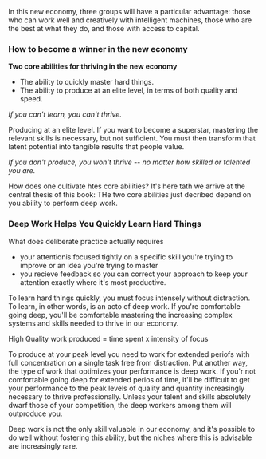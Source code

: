 In this new economy, three groups will have a particular advantage: those who can work well and creatively with intelligent machines, those who are the best at what they do, and those with access to capital.

### How to become a winner in the new economy
__Two core abilities for thriving in the new economy__
- The ability to quickly master hard things.
- The ability to produce at an elite level, in terms of both quality and speed.

_If you can't learn, you can't thrive._

Producing at an elite level. If you want to become a superstar, mastering the relevant skills is necessary, but not sufficient. You must then transform that latent potential into tangible results that people value.

_If you don't produce, you won't thrive -- no matter how skilled or talented you are._

How does one cultivate htes core abilities? It's here tath we arrive at the central thesis of this book: THe two core abilities just decribed depend on you ability to perform deep work.

### Deep Work Helps You Quickly Learn Hard Things
What does deliberate practice actually requires
- your attentionis focused tightly on a specific skill you're trying to improve or an idea you're trying to master
- you recieve feedback so you can correct your approach to keep your attention exactly where it's most productive.

To learn hard things quickly, you must focus intensely without distraction. To learn, in other words, is an acto of deep work. If you're comfortable going deep, you'll be comfortable mastering the increasing complex systems and skills needed to thrive in our economy.

High Quality work produced = time spent x intensity of focus

To produce at your peak level you need to work for extended periofs with full concentration on a single task free from distraction. Put another way, the type of work that optimizes your performance is deep work. If you'r not comfortable going deep for extended perios of time, it'll be difficult to get your performance to the peak levels of quality and quantity increasingly necessary to thrive professionally. Unless your talent and skills absolutely dwarf those of your competition, the deep workers among them will outproduce you.

Deep work is not the only skill valuable in our economy, and it's possible to do well without fostering this ability, but the niches where this is advisable are increasingly rare.